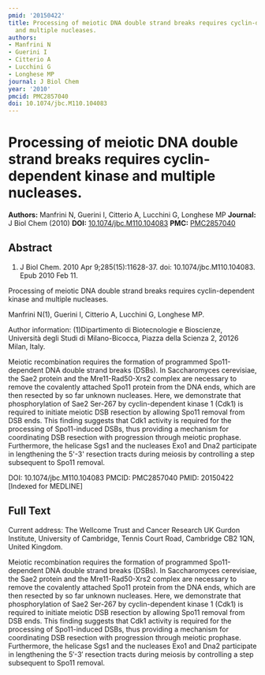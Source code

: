 ```yaml
---
pmid: '20150422'
title: Processing of meiotic DNA double strand breaks requires cyclin-dependent kinase
  and multiple nucleases.
authors:
- Manfrini N
- Guerini I
- Citterio A
- Lucchini G
- Longhese MP
journal: J Biol Chem
year: '2010'
pmcid: PMC2857040
doi: 10.1074/jbc.M110.104083
---
```


# Processing of meiotic DNA double strand breaks requires cyclin-dependent kinase and multiple nucleases.
**Authors:** Manfrini N, Guerini I, Citterio A, Lucchini G, Longhese MP
**Journal:** J Biol Chem (2010)
**DOI:** [10.1074/jbc.M110.104083](https://doi.org/10.1074/jbc.M110.104083)
**PMC:** [PMC2857040](https://www.ncbi.nlm.nih.gov/pmc/articles/PMC2857040/)

## Abstract

1. J Biol Chem. 2010 Apr 9;285(15):11628-37. doi: 10.1074/jbc.M110.104083. Epub 
2010 Feb 11.

Processing of meiotic DNA double strand breaks requires cyclin-dependent kinase 
and multiple nucleases.

Manfrini N(1), Guerini I, Citterio A, Lucchini G, Longhese MP.

Author information:
(1)Dipartimento di Biotecnologie e Bioscienze, Università degli Studi di 
Milano-Bicocca, Piazza della Scienza 2, 20126 Milan, Italy.

Meiotic recombination requires the formation of programmed Spo11-dependent DNA 
double strand breaks (DSBs). In Saccharomyces cerevisiae, the Sae2 protein and 
the Mre11-Rad50-Xrs2 complex are necessary to remove the covalently attached 
Spo11 protein from the DNA ends, which are then resected by so far unknown 
nucleases. Here, we demonstrate that phosphorylation of Sae2 Ser-267 by 
cyclin-dependent kinase 1 (Cdk1) is required to initiate meiotic DSB resection 
by allowing Spo11 removal from DSB ends. This finding suggests that Cdk1 
activity is required for the processing of Spo11-induced DSBs, thus providing a 
mechanism for coordinating DSB resection with progression through meiotic 
prophase. Furthermore, the helicase Sgs1 and the nucleases Exo1 and Dna2 
participate in lengthening the 5'-3' resection tracts during meiosis by 
controlling a step subsequent to Spo11 removal.

DOI: 10.1074/jbc.M110.104083
PMCID: PMC2857040
PMID: 20150422 [Indexed for MEDLINE]

## Full Text

Current address: The Wellcome Trust and Cancer Research UK Gurdon Institute, University of Cambridge, Tennis Court Road, Cambridge CB2 1QN, United Kingdom.

Meiotic recombination requires the formation of programmed Spo11-dependent DNA double strand breaks (DSBs). In Saccharomyces cerevisiae, the Sae2 protein and the Mre11-Rad50-Xrs2 complex are necessary to remove the covalently attached Spo11 protein from the DNA ends, which are then resected by so far unknown nucleases. Here, we demonstrate that phosphorylation of Sae2 Ser-267 by cyclin-dependent kinase 1 (Cdk1) is required to initiate meiotic DSB resection by allowing Spo11 removal from DSB ends. This finding suggests that Cdk1 activity is required for the processing of Spo11-induced DSBs, thus providing a mechanism for coordinating DSB resection with progression through meiotic prophase. Furthermore, the helicase Sgs1 and the nucleases Exo1 and Dna2 participate in lengthening the 5′-3′ resection tracts during meiosis by controlling a step subsequent to Spo11 removal.
